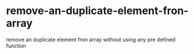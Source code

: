# remove-an-duplicate-element-fron-array
remove an duplicate element fron array without using any pre defined function
